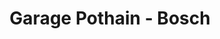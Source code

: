 ---
title: "Garage Pothain - Bosch"
url: /cran-gevrier/garage-pothain-bosch/
shop: réparation de voitures
---